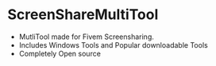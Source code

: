 # ScreenShareMultiTool
- MutliTool made for Fivem Screensharing.
- Includes Windows Tools and Popular downloadable Tools
- Completely Open source 
